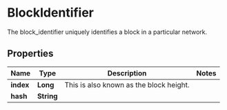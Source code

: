 

# BlockIdentifier

The block_identifier uniquely identifies a block in a particular network.
## Properties

Name | Type | Description | Notes
------------ | ------------- | ------------- | -------------
**index** | **Long** | This is also known as the block height. | 
**hash** | **String** |  | 



